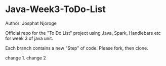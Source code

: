 # Java-Week3-ToDo-List

Author: Josphat Njoroge

Official repo for the "To Do List" project using Java, Spark, Handlebars etc for week 3 of java unit.

Each branch contains a new "Step" of code. Please fork, then clone.

change 1.
change 2

